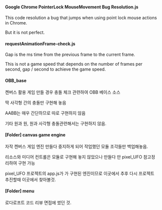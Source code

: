 #### Google Chrome PointerLock MouseMovement Bug Resolution.js

This code resolution a bug that jumps when using point lock mouse actions in Chrome.

But it is not perfect.

#### requestAnimationFrame-check.js

Gap is the ms time from the previous frame to the current frame.

This is not a game speed that depends on the number of frames per second, gap / second to achieve the game speed.

#### OBB_base

켄버스 활용 게임 만들 경우 충돌 체크 관련하여 OBB 베이스 소스

딱 사각형 간의 충돌만 구현해 놓음

AABB는 매우 간단하므로 따로 구현하지 않음

기타 원과 원, 원과 사각형 충돌관련해서는 구현하지 않음.

#### [Folder] canvas game engine

자작 켄버스 게임 엔진 만들다 중지하게 되어 작업했던 모듈 조각들만 백업해놓음.

리소스와 미디어 컨트롤은 모듈로 구현해 놓지 않았으나 만들다 만 pixel_UFO 참고정리하여 구현 가능

pixel_UFO 프로젝트의 app.js가 가 구현된 엔진이므로 이곳에서 추후 다시 프로젝트 추진할때 이곳에서 찾아볼것.

#### [Folder] menu

로다로프트 코드 리뷰 면접에 썼던 것.
